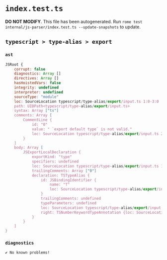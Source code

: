 # `index.test.ts`

**DO NOT MODIFY**. This file has been autogenerated. Run `rome test internal/js-parser/index.test.ts --update-snapshots` to update.

## `typescript > type-alias > export`

### `ast`

```javascript
JSRoot {
	corrupt: false
	diagnostics: Array []
	directives: Array []
	hasHoistedVars: false
	integrity: undefined
	interpreter: undefined
	sourceType: "module"
	loc: SourceLocation typescript/type-alias/export/input.ts 1:0-3:0
	path: UIDPath<typescript/type-alias/export/input.ts>
	syntax: Array ["ts"]
	comments: Array [
		CommentLine {
			id: "0"
			value: " `export default type` is not valid."
			loc: SourceLocation typescript/type-alias/export/input.ts 2:0-2:38
		}
	]
	body: Array [
		JSExportLocalDeclaration {
			exportKind: "type"
			specifiers: undefined
			loc: SourceLocation typescript/type-alias/export/input.ts 1:0-1:23
			trailingComments: Array ["0"]
			declaration: TSTypeAlias {
				id: JSBindingIdentifier {
					name: "T"
					loc: SourceLocation typescript/type-alias/export/input.ts 1:12-1:13 (T)
				}
				trailingComments: undefined
				typeParameters: undefined
				loc: SourceLocation typescript/type-alias/export/input.ts 1:7-1:23
				right: TSNumberKeywordTypeAnnotation {loc: SourceLocation typescript/type-alias/export/input.ts 1:16-1:22}
			}
		}
	]
}
```

### `diagnostics`

```
✔ No known problems!

```
